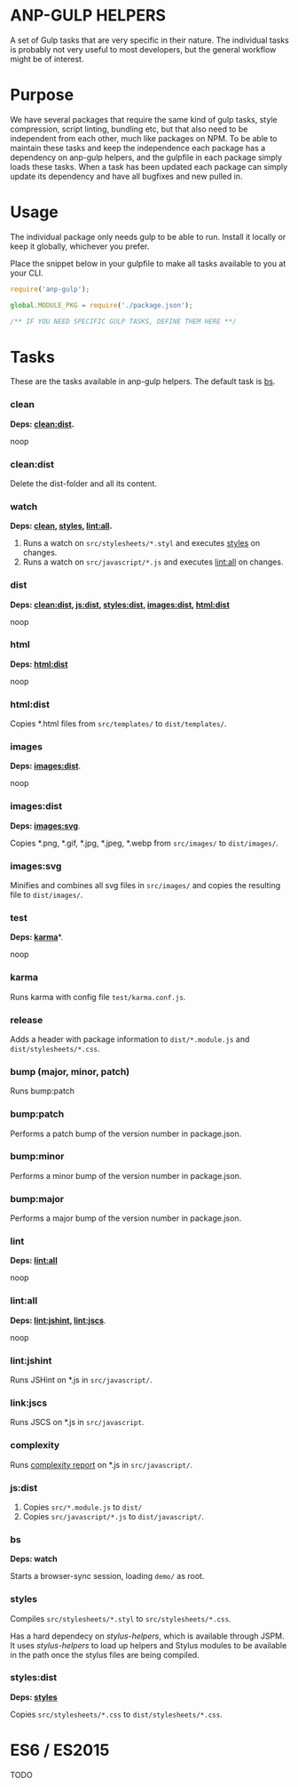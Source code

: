 ANP-GULP HELPERS
================

A set of Gulp tasks that are very specific in their nature. The individual tasks is probably not very useful to most developers, but the general workflow might be of interest.

# Purpose
We have several packages that require the same kind of gulp tasks, style compression, script linting, bundling etc, but that also need to be independent from each other, much like packages on NPM. To be able to maintain these tasks and keep the independence each package has a dependency on anp-gulp helpers, and the gulpfile in each package simply loads these tasks. When a task has been updated each package can simply update its dependency and have all bugfixes and new pulled in.

# Usage
The individual package only needs gulp to be able to run. Install it locally or keep it globally, whichever you prefer.

Place the snippet below in your gulpfile to make all tasks available to you at your CLI.

```javascript
require('anp-gulp');

global.MODULE_PKG = require('./package.json');

/** IF YOU NEED SPECIFIC GULP TASKS, DEFINE THEM HERE **/
```

# Tasks
These are the tasks available in anp-gulp helpers. The default task is <a href="#bs">bs</a>.

### clean
**Deps: <a href="#cleandist">clean:dist</a>.**

noop

### clean:dist
Delete the dist-folder and all its content.

### watch
**Deps: <a href="#clean">clean</a>, <a href="#styles">styles</a>, <a href="#lintall">lint:all</a>.**

1. Runs a watch on `src/stylesheets/*.styl` and executes <a href="#styles">styles</a> on changes.
2. Runs a watch on `src/javascript/*.js` and executes <a href="#styles">lint:all</a> on changes.

### dist
**Deps: <a href="#cleandist">clean:dist</a>, <a href="#jsdist">js:dist</a>, <a href="#stylesdist">styles:dist</a>, <a href="#images:dist">images:dist</a>, <a href="#htmldist">html:dist</a>**

noop

### html
**Deps: <a href="#htmldist">html:dist</a>**

noop

### html:dist
Copies *.html files from `src/templates/` to `dist/templates/`.

### images
**Deps: <a href="#images:dist">images:dist</a>**.

noop

### images:dist
**Deps: <a href="#imagessvg">images:svg</a>**.

Copies *.png, *.gif, *.jpg, *.jpeg, *.webp from `src/images/` to `dist/images/`.

### images:svg
Minifies and combines all svg files in `src/images/` and copies the resulting file to `dist/images/`.

### test
**Deps: <a href="#karma">karma</a>***.

noop

### karma
Runs karma with config file `test/karma.conf.js`.

### release
Adds a header with package information to `dist/*.module.js` and `dist/stylesheets/*.css`.

### bump (major, minor, patch)
Runs bump:patch

### bump:patch
Performs a patch bump of the version number in package.json.

### bump:minor
Performs a minor bump of the version number in package.json.

### bump:major
Performs a major bump of the version number in package.json.

### lint
**Deps: <a href="#lintall">lint:all</a>**

noop

### lint:all
**Deps: <a href="#lintjshint">lint:jshint</a>, <a href="#lintjscs">lint:jscs</a>**.

noop

### lint:jshint
Runs JSHint on *.js in `src/javascript/`.

### link:jscs
Runs JSCS on *.js in `src/javascript`.

### complexity
Runs [complexity report](https://github.com/philbooth/complexity-report) on *.js in `src/javascript/`.

### js:dist

1. Copies `src/*.module.js` to `dist/`
2. Copies `src/javascript/*.js` to `dist/javascript/`.

### bs
**Deps: watch**

Starts a browser-sync session, loading `demo/` as root.

### styles
Compiles `src/stylesheets/*.styl` to `src/stylesheets/*.css`.

Has a hard dependecy on *stylus-helpers*, which is available through JSPM. It uses *stylus-helpers* to load up helpers and Stylus modules to be available in the path once the stylus files are being compiled.

### styles:dist
**Deps: <a href="#styles">styles</a>**

Copies `src/stylesheets/*.css` to `dist/stylesheets/*.css`.

# ES6 / ES2015
TODO